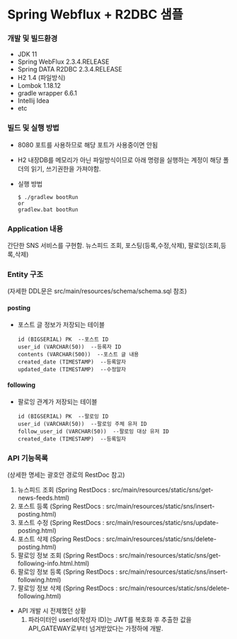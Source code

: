 # Spring Webflux + R2DBC 샘플

### 개발 및 빌드환경

* JDK 11
* Spring WebFlux 2.3.4.RELEASE
* Spring DATA R2DBC 2.3.4.RELEASE
* H2 1.4 (파일방식)
* Lombok 1.18.12
* gradle wrapper 6.6.1
* Intellij Idea
* etc

### 빌드 및 실행 방법
- 8080 포트를 사용하므로 해당 포트가 사용중이면 안됨  
- H2 내장DB를 메모리가 아닌 파일방식이므로 아래 명령을 실행하는 계정이 해당 폴더의 읽기, 쓰기권한을 가져야함.
- 실행 방법
    
   ```
   $ ./gradlew bootRun
   or
   gradlew.bat bootRun
   ```

### Application 내용
간단한 SNS 서비스를 구현함. 뉴스피드 조회, 포스팅(등록,수정,삭제), 팔로잉(조회,등록,삭제)

### Entity 구조
(자세한 DDL문은 src/main/resources/schema/schema.sql 참조)

#### posting
- 포스트 글 정보가 저장되는 테이블
   ```
   id (BIGSERIAL) PK  --포스트 ID
   user_id (VARCHAR(50))  --등록자 ID
   contents (VARCHAR(500))  --포스트 글 내용
   created_date (TIMESTAMP)  --등록알자
   updated_date (TIMESTAMP)  --수정알자
   ```
  
#### following
- 팔로잉 관계가 저장되는 테이블
   ```
   id (BIGSERIAL) PK  --팔로잉 ID
   user_id (VARCHAR(50))  --팔로잉 주체 유저 ID
   follow_user_id (VARCHAR(50))  --팔로잉 대상 유저 ID
   created_date (TIMESTAMP)  --등록일자
   ```

### API 기능목록
(상세한 명세는 괄호안 경로의 RestDoc 참고)
1. 뉴스피드 조회 (Spring RestDocs : src/main/resources/static/sns/get-news-feeds.html)
2. 포스트 등록 (Spring RestDocs : src/main/resources/static/sns/insert-posting.html)
3. 포스트 수정 (Spring RestDocs : src/main/resources/static/sns/update-posting.html)
4. 포스트 삭제 (Spring RestDocs : src/main/resources/static/sns/delete-posting.html)
5. 팔로잉 정보 조회 (Spring RestDocs : src/main/resources/static/sns/get-following-info.html.html)
6. 팔로잉 정보 등록 (Spring RestDocs : src/main/resources/static/sns/insert-following.html)
7. 팔로잉 정보 삭제 (Spring RestDocs : src/main/resources/static/sns/delete-following.html)

- API 개발 시 전제했던 상황
  1. 파라미터인 userId(작성자 ID)는 JWT를 복호화 후 추출한 값을 API_GATEWAY로부터 넘겨받았다는 가정하에 개발.